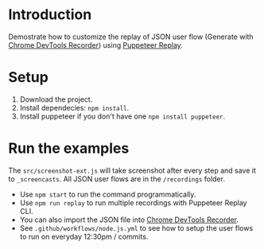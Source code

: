 # Introduction

Demostrate how to customize the replay of JSON user flow (Generate with [Chrome DevTools Recorder](https://goo.gle/devtools-recorder)) using [Puppeteer Replay](https://goo.gle/puppeteer-replay).

# Setup

1. Download the project.
1. Install dependecies: `npm install`.
1. Install puppeteer if you don't have one `npm install puppeteer`.

# Run the examples

The `src/screenshot-ext.js` will take screenshot after every step and save it to `_screencasts`. All JSON user flows are in the `/recordings` folder.

- Use `npm start` to run the command programmatically.
- Use `npm run replay` to run multiple recordings with Puppeteer Replay CLI.
- You can also import the JSON file into [Chrome DevTools Recorder](https://goo.gle/devtools-recorder).
- See `.github/workflows/node.js.yml` to see how to setup the user flows to run on everyday 12:30pm / commits.
